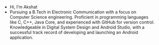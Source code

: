 - Hi, I’m Akshat
- Pursuing a B.Tech in Electronic Communication with a focus on Computer Science engineering. Proficient in programming languages like C, C++, Java Core, and experienced with GitHub for version control. Knowledgeable in Digital System Design and Android Studio, with a successful track record of developing and launching an Android application.
